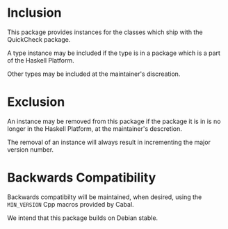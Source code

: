 # Inclusion

This package provides instances for the classes which ship with the QuickCheck package.

A type instance may be included if the type is in a package which is a part
of the Haskell Platform.

Other types may be included at the maintainer's discreation.

# Exclusion

An instance may be removed from this package if the package it is in is no longer
in the Haskell Platform, at the maintainer's descretion.

The removal of an instance will always result in incrementing the major version number.

# Backwards Compatibility

Backwards compatibilty will be maintained, when desired, using the `MIN_VERSION` Cpp macros
provided by Cabal.

We intend that this package builds on Debian stable.

